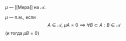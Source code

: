 $\mu$ — [[Мера]] на $\mathcal{A}$.

$\mu$ — п.м., если
$$
A\in \mathcal{A},\ \mu A=0 \implies \forall B \subset A: B \in \mathcal{A}
$$
(и тогда $\mu B=0$)